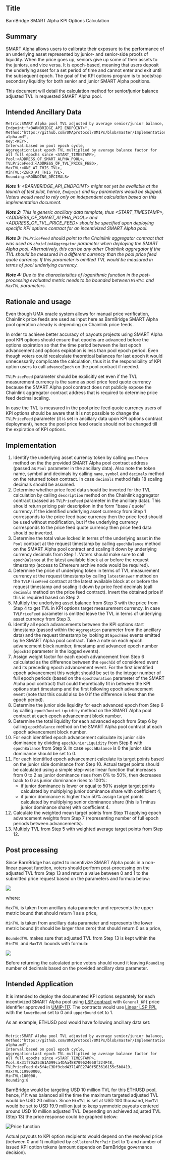 ## Title

BarnBridge SMART Alpha KPI Options Calculation

## Summary

SMART Alpha allows users to calibrate their exposure to the performance of an underlying asset represented by junior- and senior-side proofs of liquidity.  When the price goes up, seniors give up some of their assets to the juniors, and vice versa. It is epoch-based, meaning that users deposit the underlying asset for a set period of time and cannot enter and exit until the subsequent epoch. The goal of the KPI options program is to bootstrap secondary liquidity for both senior and junior SMART Alpha positions.

This document will detail the calculation method for senior/junior balance adjusted TVL in requested SMART Alpha pool.

## Intended Ancillary Data

```
Metric:SMART Alpha pool TVL adjusted by average senior/junior balance,
Endpoint:"<BARNBRIDGE_API_ENDPOINT>",
Method:"https://github.com/UMAprotocol/UMIPs/blob/master/Implementations/smart-alpha.md",
Key:<KEY>,
Interval:based on pool epoch cycle,
Aggregation:Last epoch TVL multiplied by average balance factor for all full epochs since <START_TIMESTAMP>,
Pool:<ADDRESS_OF_SMART_ALPHA_POOL>,
TVLPriceFeed:<ADDRESS_OF_TVL_PRICE_FEED>,
MaxTVL:<ONE_AT_THIS_TVL>,
MinTVL:<ZERO_AT_THIS_TVL>,
Rounding:<ROUNDING_DECIMALS>
```
***Note 1:** <BARNBRIDGE_API_ENDPOINT> might not yet be available at the launch of test pilot, hence, `Endpoint` and `Key` parameters would be skipped. Voters would need to rely only on independent calculation based on this implementation document.*

***Note 2:** This is generic ancillary data template, thus <START_TIMESTAMP>, <ADDRESS_OF_SMART_ALPHA_POOL> and <ADDRESS_OF_TVL_PRICE_FEED> should be specified upon deploying specific KPI options contract for an incentivized SMART Alpha pool.*

***Note 3:** `TVLPriceFeed` should point to the Chainlink aggregator contract that was used as `chainlinkAggregator` parameter when deploying the SMART Alpha pool. Alternatively, this can be any other Chainlink aggregator if the TVL should be measured in a different currency than the pool price feed quote currency. If this parameter is omitted TVL would be measured in terms of pool underlying currency.*

***Note 4:** Due to the characteristics of logarithmic function in the post-processing evaluated metric needs to be bounded between `MinTVL` and `MaxTVL` parameters.*

## Rationale and usage

Even though UMA oracle system allows for manual price verification, Chainlink price feeds are used as input here as BarnBridge SMART Alpha pool operation already is depending on Chainlink price feeds.

In order to achieve better accuracy of payouts projects using SMART Alpha pool KPI options should ensure that epochs are advanced before the options expiration so that the time period between the last epoch advancement and options expiration is less than pool epoch period. Even though voters could recalculate theoretical balances for last epoch it would unnecessarily complicate the calculation, thus it is the responsibility of KPI option users to call `advanceEpoch` on the pool contract if needed.

`TVLPriceFeed` parameter should be explicitly set even if the TVL measurement currency is the same as pool price feed quote currency because the SMART Alpha pool contract does not publicly expose the Chainlink aggregator contract address that is required to determine price feed decimal scaling.

In case the TVL is measured in the pool price feed quote currency users of KPI options should be aware that it is not possible to change the `TVLPriceFeed` parameter (it is set in ancillary data upon KPI options contract deployment), hence the pool price feed oracle should not be changed till the expiration of KPI options.

## Implementation

1. Identify the underlying asset currency token by calling `poolToken` method on the the provided SMART Alpha pool contract address (passed as `Pool` parameter in the ancillary data). Also note the token name, symbol and decimals by calling `name`, `symbol` and `decimals` method on the returned token contract. In case `decimals` method fails 18 scaling decimals should be assumed.
2. Determine whether price feed data should be inverted for the TVL calculation by calling `description` method on the Chainlink aggregator contract (passed as `TVLPriceFeed` parameter in the ancillary data). This should return pricing pair description in the form "base / quote" currency. If the identified underlying asset currency from Step 1 corresponds to the price feed base currency then the price feed should be used without modification, but if the underlying currency corresponds to the price feed quote currency then price feed data should be inverted.
3. Determine the total value locked in terms of the underlying asset in the `Pool` contract at the request timestamp by calling `epochBalance` method on the SMART Alpha pool contract and scaling it down by underlying currency decimals from Step 1. Voters should make sure to call `epochBalance` at the latest available block at or before the request timestamp (access to Ethereum archive node would be required).
4. Determine the price of underlying token in terms of TVL measurement currency at the request timestamp by calling `latestAnswer` method on the `TVLPriceFeed` contract at the latest available block at or before the request timestamp and scaling it down by price feed decimals (call `decimals` method on the price feed contract). Invert the obtained price if this is required based on Step 2.
5. Multiply the underlying asset balance from Step 3 with the price from Step 4 to get TVL in KPI options target measurement currency. In case `TVLPriceFeed` parameter is omitted leave the TVL in terms of underlying asset currency from Step 3.
6. Identify all epoch advancements between the KPI options start timestamp (passed within the `Aggregation` parameter from the ancillary data) and the request timestamp by looking at `EpochEnd` events emitted by he SMART Alpha pool contract. Take a note on each epoch advancement block number, timestamp and advanced epoch number (`epochId` parameter in the logged events).
7. Assign weight factor for each epoch advancement from Step 6 calculated as the difference between the `epochId` of considered event and its preceding epoch advancement event. For the first identified epoch advancement this weight should be set to the integer number of full epoch periods (based on the `epochDuration` parameter of the SMART Alpha pool contract) that could theoretically fit in between the  KPI options start timestamp and the first following epoch advancement event (note that this could also be 0 if the difference is less than the epoch period).
8. Determine the junior side liquidity for each advanced epoch from Step 6 by calling `epochJuniorLiquidity` method on the SMART Alpha pool contract at each epoch advancement block number.
9. Determine the total liquidity for each advanced epoch from Step 6 by calling `epochBalance` method on the SMART Alpha pool contract at each epoch advancement block number.
10. For each identified epoch advancement calculate its junior side dominance by dividing `epochJuniorLiquidity` from Step 8 with `epochBalance` from Step 9. In case `epochBalance` is 0 the junior side dominance should be set to 0.
11. For each identified epoch advancement calculate its target points based on the junior side dominance from Step 10. Actual target points should be calculated using a simple step-wise linear function that increases from 0 to 2 as junior dominance rises from 0% to 50%, then decreases back to 0 as junior dominance rises to 100%:
    * if junior dominance is lower or equal to 50% assign target points calculated by multiplying junior dominance share with coefficient 4;
    * if junior dominance is higher than 50% assign target points calculated by multiplying senior dominance share (this is 1 minus junior dominance share) with coefficient 4.
12. Calculate the weighted mean target points from Step 11 applying epoch advancement weights from Step 7 (representing number of full epoch periods between advancements).
13. Multiply TVL from Step 5 with weighted average target points from Step 12.

## Post processing

Since BarnBridge has opted to incentivize SMART Alpha pools in a non-linear payout function, voters should perform post-processing on the adjusted TVL from Step 13 and return a value between 0 and 1 to the submitted price request based on the parameters and formula below:

<img src="https://render.githubusercontent.com/render/math?math=\text{price} = 0.5 \left(1 - \log_{\frac{\text{MaxTVL}}{\text{MinTVL}}} \left(\frac{\text{MaxTVL}%2B\text{MinTVL}}{\text{BoundedTVL}} - 1 \right) \right)">

where:

`MaxTVL` is taken from ancillary data parameter and represents the upper metric bound that should return 1 as a price,

`MinTVL` is taken from ancillary data parameter and represents the lower metric bound (it should be larger than zero) that should return 0 as a price,

`BoundedTVL` makes sure that adjusted TVL from Step 13 is kept within the `MinTVL` and `MaxTVL` bounds with formula:

<img src="https://render.githubusercontent.com/render/math?math=\text{BoundedTVL} = \min{(\text{MaxTVL}, \max{(\text{TVL}, \text{MinTVL})})}">

Before returning the calculated price voters should round it leaving `Rounding` number of decimals based on the provided ancillary data parameter.

## Intended Application

It is intended to deploy the documented KPI options separately for each incentivized SMART Alpha pool using [LSP contract](https://github.com/UMAprotocol/protocol/blob/master/packages/core/contracts/financial-templates/long-short-pair/LongShortPair.sol) with `General_KPI` price identifier approved in [UMIP-117](https://github.com/UMAprotocol/UMIPs/blob/master/UMIPs/umip-117.md). The contracts would use [Linear LSP FPL](https://github.com/UMAprotocol/protocol/blob/master/packages/core/contracts/financial-templates/common/financial-product-libraries/long-short-pair-libraries/LinearLongShortPairFinancialProductLibrary.sol) with the `lowerBound` set to 0 and `upperBound` set to 1.

As an example, ETHUSD pool would have following ancillary data set:

```

Metric:SMART Alpha pool TVL adjusted by average senior/junior balance,
Method:"https://github.com/UMAprotocol/UMIPs/blob/master/Implementations/smart-alpha.md",
Interval:based on pool epoch cycle,
Aggregation:Last epoch TVL multiplied by average balance factor for all full epochs since <START_TIMESTAMP>,
Pool:0x31f7Da25361AD99ca4DAa4E8709624660f324F48,
TVLPriceFeed:0x5f4eC3Df9cbd43714FE2740f5E3616155c5b8419,
MaxTVL:19900000,
MinTVL:100000,
Rounding:8
```

BarnBridge would be targeting USD 10 million TVL for this ETHUSD pool, hence, if it was balanced all the time the maximum targeted adjusted TVL would be USD 20 million. Since `MinTVL` is set at USD 100 thousand, `MaxTVL` would be set to USD 19.9 million just to keep symmetric payouts centered around USD 10 million adjusted TVL. Depending on achieved adjusted TVL (Step 13) the price response could be graphed below:

![Price function](https://user-images.githubusercontent.com/77973553/132918369-04b24333-1e2b-4c57-a082-5a3eef4b832e.png)

Actual payouts to KPI option recipients would depend on the resolved price (between 0 and 1) multiplied by `collateralPerPair` (set to 1) and number of issued KPI option tokens (amount depends on BarnBridge governance decision).
